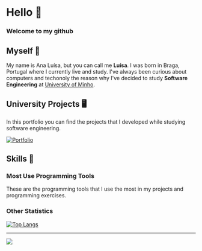 # Hello 👋

### Welcome to my github

## Myself :hibiscus:

My name is Ana Luísa, but you can call me **Luísa**. I was born in Braga, Portugal where I currently live and study.
I've always been curious about computers and techonoly the reason why I've decided to study **Software Engineering** at [University of Minho](https://www.uminho.pt/PT). 

## University Projects 🖥️

In this portfolio you can find the projects that I developed while studying software engineering. 

[![Portfolio](https://img.shields.io/badge/Portfolio-%23000000.svg?style=flat&logo=Git&logoColor=#000000)](https://github.com/Analucar/UMinho) 

## Skills :star2: 

### Most Use Programming Tools
These are the programming tools that I use the most in my projects and programming exercises.


### Other Statistics

[![Top Langs](https://github-readme-stats.vercel.app/api/top-langs?username=Analucar&theme=vue-dark)](https://github.com/anuraghazra/github-readme-stats)

***
![](https://komarev.com/ghpvc/?username=Analucar)

